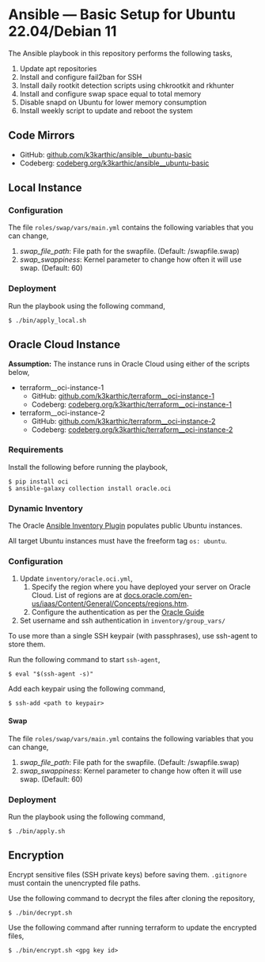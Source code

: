 # Ansible — Basic Setup for Ubuntu 22.04/Debian 11

The Ansible playbook in this repository performs the following tasks,
1. Update apt repositories
1. Install and configure fail2ban for SSH
2. Install daily rootkit detection scripts using chkrootkit and rkhunter
3. Install and configure swap space equal to total memory
4. Disable snapd on Ubuntu for lower memory consumption
5. Install weekly script to update and reboot the system

## Code Mirrors

* GitHub: [github.com/k3karthic/ansible__ubuntu-basic](https://github.com/k3karthic/ansible__ubuntu-basic/)
* Codeberg: [codeberg.org/k3karthic/ansible__ubuntu-basic](https://codeberg.org/k3karthic/ansible__ubuntu-basic/)

## Local Instance

### Configuration

The file `roles/swap/vars/main.yml` contains the following variables that you can change,
1. *swap_file_path*: File path for the swapfile. (Default: /swapfile.swap)
2. *swap_swappiness*: Kernel parameter to change how often it will use swap. (Default: 60)

### Deployment

Run the playbook using the following command,
```
$ ./bin/apply_local.sh
```

## Oracle Cloud Instance

**Assumption:** The instance runs in Oracle Cloud using either of the scripts below,
* terraform__oci-instance-1
    * GitHub: [github.com/k3karthic/terraform__oci-instance-1](https://github.com/k3karthic/terraform__oci-instance-1)
    * Codeberg: [codeberg.org/k3karthic/terraform__oci-instance-1](https://codeberg.org/k3karthic/terraform__oci-instance-1)
* terraform__oci-instance-2
    * GitHub: [github.com/k3karthic/terraform__oci-instance-2](https://github.com/k3karthic/terraform__oci-instance-2)
    * Codeberg: [codeberg.org/k3karthic/terraform__oci-instance-2](https://codeberg.org/k3karthic/terraform__oci-instance-2)

### Requirements

Install the following before running the playbook,
```
$ pip install oci
$ ansible-galaxy collection install oracle.oci
```

### Dynamic Inventory

The Oracle [Ansible Inventory Plugin](https://docs.oracle.com/en-us/iaas/Content/API/SDKDocs/ansibleinventoryintro.htm) populates public Ubuntu instances.

All target Ubuntu instances must have the freeform tag `os: ubuntu`.

### Configuration

1. Update `inventory/oracle.oci.yml`,
    1. Specify the region where you have deployed your server on Oracle Cloud. List of regions are at [docs.oracle.com/en-us/iaas/Content/General/Concepts/regions.htm](https://docs.oracle.com/en-us/iaas/Content/General/Concepts/regions.htm).
    1. Configure the authentication as per the [Oracle Guide](https://docs.oracle.com/en-us/iaas/Content/API/Concepts/sdkconfig.htm#SDK_and_CLI_Configuration_File)
1. Set username and ssh authentication in `inventory/group_vars/`

To use more than a single SSH keypair (with passphrases), use ssh-agent to store them.

Run the following command to start `ssh-agent`,
```
$ eval "$(ssh-agent -s)"
```

Add each keypair using the following command,
```
$ ssh-add <path to keypair>
```

#### Swap

The file `roles/swap/vars/main.yml` contains the following variables that you can change,
1. *swap_file_path*: File path for the swapfile. (Default: /swapfile.swap)
2. *swap_swappiness*: Kernel parameter to change how often it will use swap. (Default: 60)

### Deployment

Run the playbook using the following command,
```
$ ./bin/apply.sh
```

## Encryption

Encrypt sensitive files (SSH private keys) before saving them. `.gitignore` must contain the unencrypted file paths.

Use the following command to decrypt the files after cloning the repository,

```
$ ./bin/decrypt.sh
```

Use the following command after running terraform to update the encrypted files,

```
$ ./bin/encrypt.sh <gpg key id>
```
